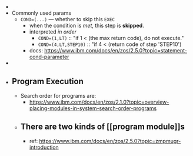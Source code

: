 -
- Commonly used params
	- `COND=(...)` — whether to skip this `EXEC`
		- when the condition is _met_, this step is **skipped**.
		- interpreted _in order_
			- `COND=(1,LT)` :: "if 1 < (the max return code), do not execute."
			- `COND=(4,LT,STEP10)` :: "if 4 < (return code of step 'STEP10')
		- docs: https://www.ibm.com/docs/en/zos/2.5.0?topic=statement-cond-parameter
-
- ## Program Execution
	- Search order for programs are:
		- https://www.ibm.com/docs/en/zos/2.1.0?topic=overview-placing-modules-in-system-search-order-programs
	- There are two kinds of [[program module]]s
		-
		- ref: https://www.ibm.com/docs/en/zos/2.5.0?topic=zmpmugr-introduction
